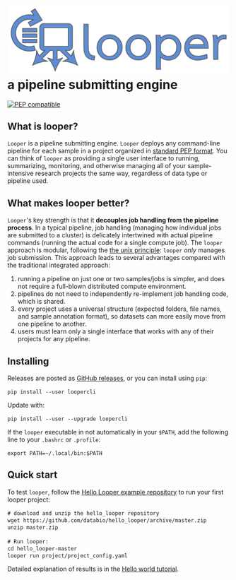 # <img src="img/looper_logo.svg" class="img-header"> a pipeline submitting engine

[![PEP compatible](http://pepkit.github.io/img/PEP-compatible-green.svg)](http://pepkit.github.io)

## What is looper?

`Looper` is a pipeline submitting engine. `Looper` deploys any command-line pipeline for each sample in a project organized in [standard PEP format](https://pepkit.github.io/docs/home/). You can think of `looper` as providing a single user interface to running, summarizing, monitoring, and otherwise managing all of your sample-intensive research projects the same way, regardless of data type or pipeline used.

## What makes looper better?

`Looper`'s key strength is that it **decouples job handling from the pipeline process**. In a typical pipeline, job handling (managing how individual jobs are submitted to a cluster) is delicately intertwined with actual pipeline commands (running the actual code for a single compute job). The `looper` approach is modular, following the [the unix principle](https://en.wikipedia.org/wiki/Unix_philosophy): `looper` *only* manages job submission. This approach leads to several advantages compared with the traditional integrated approach:

1. running a pipeline on just one or two samples/jobs is simpler, and does not require a full-blown distributed compute environment.
2. pipelines do not need to independently re-implement job handling code, which is shared.
3. every project uses a universal structure (expected folders, file names, and sample annotation format), so datasets can more easily move from one pipeline to another.
4. users must learn only a single interface that works with any of their projects for any pipeline.


 

## Installing

Releases are posted as [GitHub releases](https://github.com/pepkit/looper/releases), or you can install using `pip`:


```console
pip install --user loopercli
```

Update with:

```console
pip install --user --upgrade loopercli
```

If the `looper` executable in not automatically in your `$PATH`, add the following line to your `.bashrc` or `.profile`:

```console
export PATH=~/.local/bin:$PATH
```

## Quick start

To test `looper`, follow the [Hello Looper example repository](https://github.com/databio/hello_looper) to run your first looper project:


```console
# download and unzip the hello_looper repository
wget https://github.com/databio/hello_looper/archive/master.zip
unzip master.zip

# Run looper:
cd hello_looper-master
looper run project/project_config.yaml
```

Detailed explanation of results is in the [Hello world tutorial](hello-world.md).
